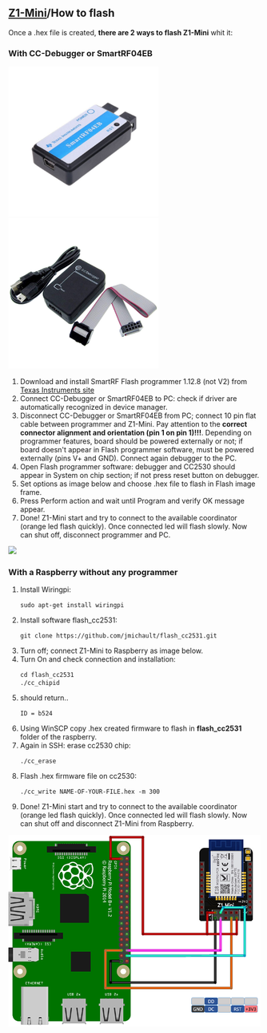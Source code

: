 ## [Z1-Mini](https://gio-dot.github.io/Z1-Mini/)/How to flash


Once a .hex file is created, **there are 2 ways to flash Z1-Mini** whit it:

### With CC-Debugger or SmartRF04EB

<p float="left">
  <img src="https://github.com/Gio-dot/Z1-Mini/blob/gh-pages/images/SmartRF04EB.jpg?raw=true" width="300" />
  <img src="https://github.com/Gio-dot/Z1-Mini/blob/gh-pages/images/CC-debugger.jpg?raw=true" width="300" /> 
</p>

1. Download and install SmartRF Flash programmer 1.12.8 (not V2) from [Texas Instruments site](http://www.ti.com/tool/flash-programmer)
2. Connect CC-Debugger or SmartRF04EB to PC: check if driver are automatically recognized in device manager.
3. Disconnect CC-Debugger or SmartRF04EB from PC; connect 10 pin flat cable between programmer and Z1-Mini. Pay attention to the **correct connector alignment and orientation (pin 1 on pin 1)!!!**. Depending on programmer features, board should be powered externally or not; if board doesn't appear in Flash programmer software, must be powered externally (pins V+ and GND). Connect again debugger to the PC.
4. Open Flash programmer software: debugger and CC2530 should appear in System on chip section; if not press reset button on debugger.
5. Set options as image below and choose .hex file to flash in Flash image frame.
6. Press Perform action and wait until Program and verify OK message appear.
7. Done! Z1-Mini start and try to connect to the available coordinator (orange led flash quickly). Once connected led will flash slowly. Now can shut off, disconnect programmer and PC.

<img src="https://github.com/Gio-dot/Z1-Mini/blob/gh-pages/images/2021-02-20%2023_53_19-Texas%20Instruments%20SmartRF%C2%AE%20Flash%20Programmer.png?raw=true" />


### With a Raspberry without any programmer

1. Install Wiringpi:
    ```
    sudo apt-get install wiringpi
    ```
2. Install software flash_cc2531:
    ```
    git clone https://github.com/jmichault/flash_cc2531.git
    ```
3. Turn off; connect Z1-Mini to Raspberry as image below.
4. Turn On and check connection and installation:
    ```
    cd flash_cc2531
    ./cc_chipid
    ```
5. should return..
    ```
    ID = b524
    ```
6. Using WinSCP copy .hex created firmware to flash in **flash_cc2531** folder of the raspberry.
7. Again in SSH: erase cc2530 chip:
    ```
    ./cc_erase
    ```
8. Flash .hex firmware file on cc2530:
    ```
    ./cc_write NAME-OF-YOUR-FILE.hex -m 300
    ```
9. Done! Z1-Mini start and try to connect to the available coordinator (orange led flash quickly). Once connected led will flash slowly. Now can shut off and disconnect Z1-Mini from Raspberry.


<img src="https://github.com/Gio-dot/Z1-Mini/blob/gh-pages/images/Flash-Z1%20Mini-Raspberry_bb.800PX.png?raw=true"  />


